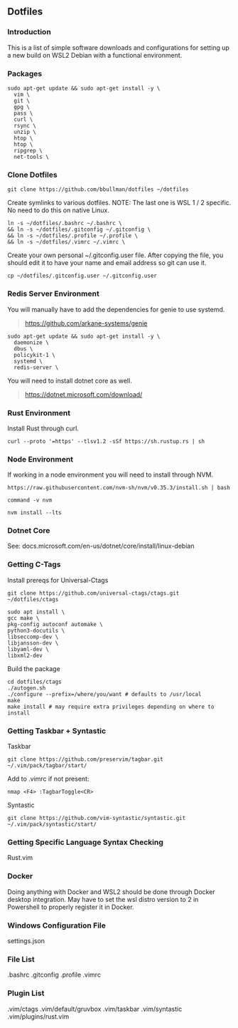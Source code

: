 ## Dotfiles

### Introduction

This is a list of simple software downloads and configurations for 
setting up a new build on WSL2 Debian with a functional environment.

### Packages
```
sudo apt-get update && sudo apt-get install -y \
  vim \
  git \
  gpg \
  pass \
  curl \
  rsync \
  unzip \
  htop \
  htop \
  ripgrep \
  net-tools \
```

### Clone Dotfiles
```
git clone https://github.com/bbullman/dotfiles ~/dotfiles
```
 
Create symlinks to various dotfiles.
NOTE: The last one is WSL 1 / 2 specific. No need to do this on native Linux.
 
```
ln -s ~/dotfiles/.bashrc ~/.bashrc \
&& ln -s ~/dotfiles/.gitconfig ~/.gitconfig \
&& ln -s ~/dotfiles/.profile ~/.profile \
&& ln -s ~/dotfiles/.vimrc ~/.vimrc \
```

Create your own personal ~/.gitconfig.user file. After copying the file,
you should edit it to have your name and email address so git can use it.

```
cp ~/dotfiles/.gitconfig.user ~/.gitconfig.user
```

### Redis Server Environment

You will manually have to add the dependencies for genie to use systemd.
> https://github.com/arkane-systems/genie

```
sudo apt-get update && sudo apt-get install -y \
  daemonize \
  dbus \
  policykit-1 \
  systemd \
  redis-server \
```

You will need to install dotnet core as well.
> https://dotnet.microsoft.com/download/

### Rust Environment
Install Rust through curl.

```
curl --proto '=https' --tlsv1.2 -sSf https://sh.rustup.rs | sh
```

### Node Environment
If working in a node environment you will need to install through NVM.

```
https://raw.githubusercontent.com/nvm-sh/nvm/v0.35.3/install.sh | bash

command -v nvm

nvm install --lts
```

### Dotnet Core

See: docs.microsoft.com/en-us/dotnet/core/install/linux-debian

### Getting C-Tags

Install prereqs for Universal-Ctags
```
git clone https://github.com/universal-ctags/ctags.git ~/dotfiles/ctags

sudo apt install \
gcc make \
pkg-config autoconf automake \
python3-docutils \
libseccomp-dev \
libjansson-dev \
libyaml-dev \
libxml2-dev
```

Build the package
```
cd dotfiles/ctags
./autogen.sh
./configure --prefix=/where/you/want # defaults to /usr/local
make
make install # may require extra privileges depending on where to install
```

### Getting Taskbar + Syntastic

Taskbar
```
git clone https://github.com/preservim/tagbar.git ~/.vim/pack/tagbar/start/
```

Add to .vimrc if not present:
```
nmap <F4> :TagbarToggle<CR>
```

Syntastic
```
git clone https://github.com/vim-syntastic/syntastic.git ~/.vim/pack/syntastic/start/
```

### Getting Specific Language Syntax Checking

Rust.vim

### Docker

Doing anything with Docker and WSL2 should be done through Docker desktop integration. May have to set the wsl distro version to 2 in Powershell to properly register it in Docker.

### Windows Configuration File

  settings.json

### File List

  .bashrc
  .gitconfig
  .profile
  .vimrc

### Plugin List

  .vim/ctags
  .vim/default/gruvbox
  .vim/taskbar
  .vim/syntastic
  .vim/plugins/rust.vim
